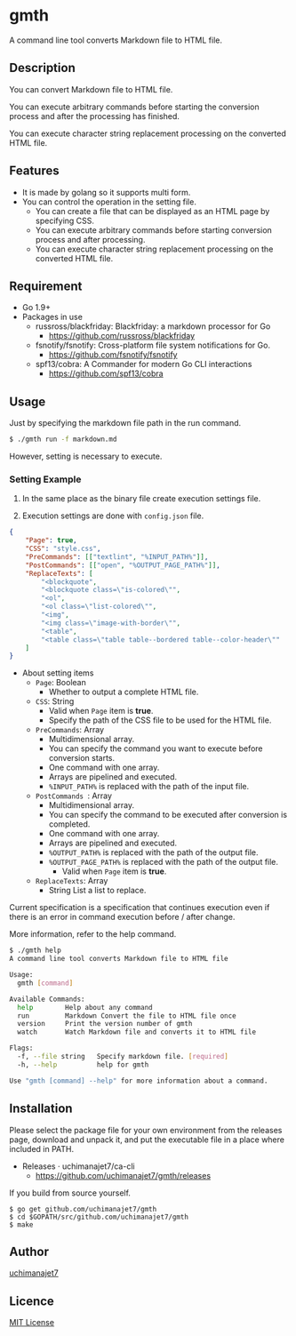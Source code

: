# gmth
A command line tool converts Markdown file to HTML file.

## Description
You can convert Markdown file to HTML file.

You can execute arbitrary commands before starting the conversion process and after the processing has finished.

You can execute character string replacement processing on the converted HTML file.


## Features
- It is made by golang so it supports multi form.
- You can control the operation in the setting file.
	- You can create a file that can be displayed as an HTML page by specifying CSS.
	- You can execute arbitrary commands before starting conversion process and after processing.
	- You can execute character string replacement processing on the converted HTML file.


## Requirement
- Go 1.9+
- Packages in use
	- russross/blackfriday: Blackfriday: a markdown processor for Go
		- https://github.com/russross/blackfriday
	- fsnotify/fsnotify: Cross-platform file system notifications for Go.
		- https://github.com/fsnotify/fsnotify
	- spf13/cobra: A Commander for modern Go CLI interactions
		- https://github.com/spf13/cobra

## Usage
Just by specifying the markdown file path in the run command.

```	sh
$ ./gmth run -f markdown.md
```

However, setting is necessary to execute.

### Setting Example

1. In the same place as the binary file create execution settings file.

1. Execution settings are done with `config.json` file.

```json
{
    "Page": true,
    "CSS": "style.css",
    "PreCommands": [["textlint", "%INPUT_PATH%"]],
	"PostCommands": [["open", "%OUTPUT_PAGE_PATH%"]],
	"ReplaceTexts": [
        "<blockquote",
        "<blockquote class=\"is-colored\"",
        "<ol",
        "<ol class=\"list-colored\"",
        "<img",
        "<img class=\"image-with-border\"",
        "<table",
        "<table class=\"table table--bordered table--color-header\""
    ]
}
```

- About setting items
	- `Page`: Boolean
		- Whether to output a complete HTML file.
	- `CSS`: String
		- Valid when `Page` item is **true**.
		- Specify the path of the CSS file to be used for the HTML file.
	- `PreCommands`: Array
		- Multidimensional array.
		- You can specify the command you want to execute before conversion starts.
		- One command with one array.
		- Arrays are pipelined and executed.
		- `%INPUT_PATH%` is replaced with the path of the input file.
	- `PostCommands `: Array
		- Multidimensional array.
		- You can specify the command to be executed after conversion is completed.
		- One command with one array.
		- Arrays are pipelined and executed.
		- `%OUTPUT_PATH%` is replaced with the path of the output file.
		- `%OUTPUT_PAGE_PATH%` is replaced with the path of the output file.
			- Valid when `Page` item is **true**.
	- `ReplaceTexts`: Array
		- String List a list to replace.

Current specification is a specification that continues execution even if there is an error in command execution before / after change.

More information, refer to the help command.


```sh
$ ./gmth help
A command line tool converts Markdown file to HTML file

Usage:
  gmth [command]

Available Commands:
  help        Help about any command
  run         Markdown Convert the file to HTML file once
  version     Print the version number of gmth
  watch       Watch Markdown file and converts it to HTML file

Flags:
  -f, --file string   Specify markdown file. [required]
  -h, --help          help for gmth

Use "gmth [command] --help" for more information about a command.
```

## Installation

Please select the package file for your own environment from the releases page, download and unpack it, and put the executable file in a place where included in PATH.

- Releases · uchimanajet7/ca-cli
	- https://github.com/uchimanajet7/gmth/releases

If you build from source yourself.

```	console
$ go get github.com/uchimanajet7/gmth
$ cd $GOPATH/src/github.com/uchimanajet7/gmth
$ make
```

## Author
[uchimanajet7](https://github.com/uchimanajet7)


## Licence
[MIT License](https://github.com/uchimanajet7/gmth/blob/master/LICENSE)
